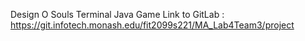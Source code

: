 Design O Souls Terminal Java Game
Link to GitLab : https://git.infotech.monash.edu/fit2099s221/MA_Lab4Team3/project

